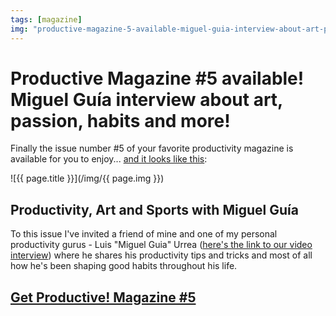 ```yaml
---
tags: [magazine]
img: "productive-magazine-5-available-miguel-guia-interview-about-art-passion-habits-and-more.jpg"
---
```


# Productive Magazine #5 available! Miguel Guía interview about art, passion, habits and more!

Finally the issue number #5 of your favorite productivity magazine is available for you to enjoy... [and it looks like this](http://productivemag.com/5):

<!--More-->

![{{ page.title }}](/img/{{ page.img }})

## Productivity, Art and Sports with Miguel Guía 

To this issue I've invited a friend of mine and one of my personal productivity gurus - Luis "Miguel Guia" Urrea ([here's the link to our video interview](/miguel-guia/)) where he shares his productivity tips and tricks and most of all how he's been shaping good habits throughout his life.

## [Get Productive! Magazine #5](http://productivemag.com/5)


[n]: https://michael.gratis/nozbe